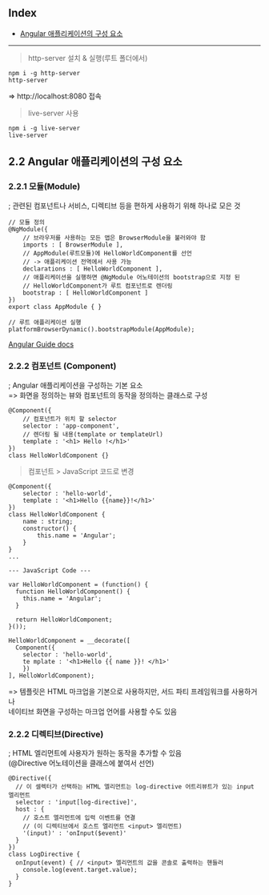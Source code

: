 ## Index

- <a href="#2.2">Angular 애플리케이션의 구성 요소</a>

---

> http-server 설치 & 실행(루트 폴더에서)

```
npm i -g http-server
http-server
```

=> http://localhost:8080 접속

> live-server 사용

```
npm i -g live-server
live-server
```


<div id="2.2"></div>

## 2.2 Angular 애플리케이션의 구성 요소

### 2.2.1 모듈(Module)
; 관련된 컴포넌트나 서비스, 디렉티브 등을 편하게 사용하기 위해 하나로 모은 것  

```
// 모듈 정의
@NgModule({
    // 브라우저를 사용하는 모든 앱은 BrowserModule을 불러와야 함
    imports : [ BrowserModule ],
    // AppModule(루트모듈)에 HelloWorldComponent를 선언
    // -> 애플리케이션 전역에서 사용 가능
    declarations : [ HelloWorldComponent ],
    // 애플리케이션을 실행하면 @NgModule 어노테이션의 bootstrap으로 지정 된
    // HelloWorldComponent가 루트 컴포넌트로 렌더링
    bootstrap : [ HelloWorldComponent ]
})
export class AppModule { }

// 루트 애플리케이션 실행
platformBrowserDynamic().bootstrapModule(AppModule);
```

<a href="https://angular.io/guide/ngmodule">Angular Guide docs</a>

### 2.2.2 컴포넌트 (Component)
; Angular 애플리케이션을 구성하는 기본 요소  
=> 화면을 정의하는 뷰와 컴포넌트의 동작을 정의하는 클래스로 구성

```
@Component({
    // 컴포넌트가 위치 할 selector
    selector : 'app-component',
    // 렌더링 될 내용(template or templateUrl)
    template : '<h1> Hello !</h1>'
})
class HelloWorldComponent {}  
```

> 컴포넌트 > JavaScript 코드로 변경

```
@Component({
    selector : 'hello-world',
    template : '<h1>Hello {{name}}!</h1>'
})
class HelloWorldComponent {
    name : string;
    constructor() {
        this.name = 'Angular';
    }
}
...

--- JavaScript Code ---

var HelloWorldComponent = (function() {
  function HelloWorldComponent() {
    this.name = 'Angular';
  }

  return HelloWorldComponent;
}());

HelloWorldComponent = __decorate([
  Component({
    selector : 'hello-world',
    te mplate : '<h1>Hello {{ name }}! </h1>'
    })  
], HelloWorldComponent);

```

=> 템플릿은 HTML 마크업을 기본으로 사용하지만, 서드 파티 프레임워크를 사용하거나  
네이티브 화면을 구성하는 마크업 언어를 사용할 수도 있음

### 2.2.2 디렉티브(Directive)
; HTML 엘리먼트에 사용자가 원하는 동작을 추가할 수 있음  
(@Directive 어노테이션을 클래스에 붙여서 선언)

```
@Directive({
  // 이 셀렉터가 선택하는 HTML 엘리먼트는 log-directive 어트리뷰트가 있는 input 엘리먼트   
  selector : 'input[log-directive]',
  host : {
    // 호스트 엘리먼트에 입력 이벤트를 연결
    // (이 디렉티브에서 호스트 엘리먼트 <input> 엘리먼트)
    '(input)' : 'onInput($event)'
  }
})
class LogDirective {
  onInput(event) { // <input> 엘리먼트의 값을 콘솔로 출력하는 핸들러
    console.log(event.target.value);
  }
}  
```

















<br /><br /><br /><br /><br /><br /><br /><br /><br /><br /><br /><br />
---
